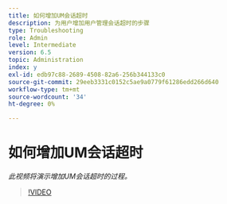 ```yaml
---
title: 如何增加UM会话超时
description: 为用户增加用户管理会话超时的步骤
type: Troubleshooting
role: Admin
level: Intermediate
version: 6.5
topic: Administration
index: y
exl-id: edb97c88-2689-4508-82a6-256b344133c0
source-git-commit: 29eeb3331c0152c5ae9a0779f61286edd266d640
workflow-type: tm+mt
source-wordcount: '34'
ht-degree: 0%

---
```



# 如何增加UM会话超时

*此视频将演示增加UM会话超时的过程。*

>[!VIDEO](https://video.tv.adobe.com/v/335503?quality=9&learn=on)
